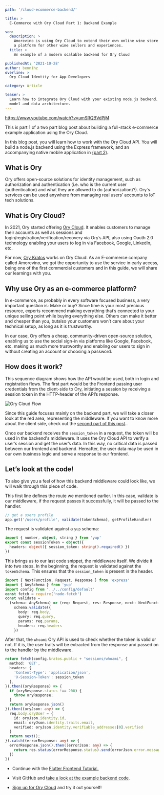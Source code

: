 ```yaml
---
path: '/cloud-ecommerce-backend/'

title: >
  E-Commerce with Ory Cloud Part 1: Backend Example

seo:
  description: >
    Amorevino is using Ory Cloud to extend their own online wine store building
    a platform for other wine sellers and experiences.
  title: >
    An example of a modern scalable backend for Ory Cloud

publishedAt: '2021-10-28'
author: bennihz
overline: >
  Ory Cloud Identity for App Developers

category: Article

teaser: >
  Learn how to integrate Ory Cloud with your existing node.js backend, business
  model and data architecture.
---
```


https://www.youtube.com/watch?v=umSRQBVdPjM

This is part 1 of a two part blog post about building a full-stack e-commerce
example application using the Ory Cloud.

In this blog post, you will learn how to work with the Ory Cloud API. You will
build a node.js backend using the Express framework, and an accompanying native
mobile application in [(part 2)](/cloud-ecommerce-frontend/).

## What is Ory

Ory offers open-source solutions for identity management, such as authorization
and authentication (i.e. who is the current user (authentication) and what they
are allowed to do (authorization)?). Ory's services can be used anywhere from
managing real users' accounts to IoT tech solutions.

## What is Ory Cloud?

In 2021, Ory started offering [Ory Cloud](https://console.ory.sh/). It enables
customers to manage their accounts as well as sessions and
login/registration/verification/recovery via Ory’s API, also using Oauth 2.0
technology enabling your users to log in via Facebook, Google, LinkedIn, etc.

For now, [Ory Kratos](https://github.com/ory/kratos) works on Ory Cloud. As an
E-commerce company called Amorevino, we got the opportunity to use the service
in early access, being one of the first commercial customers and in this guide,
we will share our learnings with you.

## Why use Ory as an e-commerce platform?

In e-commerce, as probably in every software focused business, a very important
question is: Make or buy? Since time is your most precious resource, experts
recommend making everything that’s connected to your unique selling point while
buying everything else. Others can make it better and cheaper than you, butalso
your customers won’t care about your technical setup, as long as it is
trustworthy.

In our case, Ory offers a cheap, community-driven open-source solution, enabling
us to use the social sign-in via platforms like Google, Facebook, etc. making us
much more trustworthy and enabling our users to sign in without creating an
account or choosing a password.

## How does it work?

This sequence diagram shows how the API would be used, both in login and
registration flows. The first part would be the Frontend passing user
credentials from the client-side to Ory, initiating a session by receiving a
session token in the HTTP-header of the API’s response.

![Ory Cloud Flow](../../images/articles/amorevino-example/cloud_apis.png)

Since this guide focuses mainly on the backend part, we will take a closer look
at the red area, representing the middleware. If you want to know more about the
client side, check out the
[second part of this post](/cloud-ecommerce-frontend/)..

Once our backend receives the `session_token` in a request, the token will be
used in the backend's middleware. It uses the Ory Cloud API to verify a user’s
session and get the user’s data. In this way, no critical data is passed between
our frontend and backend. Hereafter, the user data may be used in our own
business logic and serve a response to our frontend.

## Let’s look at the code!

To also give you a feel of how this backend middleware could look like, we will
walk through this piece of code.

This first line defines the route we mentioned earlier. In this case, validate
is our middleware, if the request passes it successfully, it will be passed to
the handler.

```ts
// get a users profile
app.get('/users/profile', validate(tokenSchema), getProfileHandler)
```

The request is validated against a `yup` schema:

```ts
import { number, object, string } from 'yup'
export const sessionToken = object({
  headers: object({ session_token: string().required() })
})
```

This brings us to our last code snippet, the middleware itself. We divide it
into two steps. In the beginning, the request is validated against the
`tokenSchema`. This ensures that the `session_token` is present in the header.

```ts
import { NextFunction, Request, Response } from 'express'
import { AnySchema } from 'yup'
import config from '../../config/default'
const fetch = require('node-fetch')
const validate =
  (schema: AnySchema) => (req: Request, res: Response, next: NextFunction) =>
    schema.validate({
      body: req.body,
      query: req.query,
      params: req.params,
      headers: req.headers
    })
```

After that, the `whoami` Ory API is used to check whether the token is valid or
not. If it is, the user traits will be extracted from the response and passed on
to the handler by the middleware.

```ts
return fetch(config.kratos.public + "sessions/whoami", {
  method: 'GET',
  headers: {
    'Content-Type': 'application/json',
    'X-Session-Token': session_token
  },
}).then((oryResponse) => {
  if (oryResponse.status !== 200) {
    throw oryResponse;
  }
  return oryResponse.json()
}).then((oryJson: any) => {
  req.body.oryUser = {
    id: oryJson.identity.id,
    email: oryJson.identity.traits.email,
    verified: oryJson.identity.verifiable_addresses[0].verified
  }
  return next();
}).catch((errorResponse: any) => {
  errorResponse.json().then((errorJson: any) => {
    return res.status(errorResponse.status).send(errorJson.error.message);
  })
})
```

- Continue with the [Flutter Frontend Tutorial.](/cloud-ecommerce-frontend/)

- Visit GitHub and [take a look at the example backend code](https://github.com/amorevino/ory-showcase-apps).

- [Sign up for Ory Cloud](https://console.ory.sh/) and try it out yourself!
